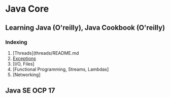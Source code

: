 # Java Core

## Learning Java (O'reilly), Java Cookbook (O'reilly)

### Indexing

1. [Threads](threads/README.md
2. [Exceptions](exceptions/README.md)
3. [I/O, Files]
4. [Functional Programming, Streams, Lambdas]
5. [Networking]

## Java SE OCP 17
